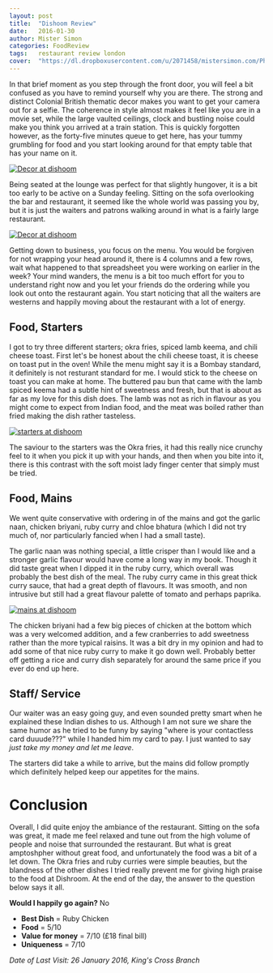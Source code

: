 ```yaml
---
layout: post
title:  "Dishoom Review"
date:   2016-01-30
author: Mister Simon
categories: FoodReview
tags:	restaurant review london
cover:  "https://dl.dropboxusercontent.com/u/2071458/mistersimon.com/Photos/Reviews/20160124_Dishoom_cover.jpg"
---
```


In that brief moment as you step through the front door, you will feel a bit confused as you have to remind yourself why you are there. The strong and distinct Colonial British thematic decor  makes you want to get your camera out for a selfie. The coherence in style almost makes it feel like you are in a movie set, while the large vaulted ceilings, clock and bustling noise could make you think you arrived at a train station. This is quickly forgotten however, as the forty-five minutes queue to get here, has your tummy grumbling for food and you start looking around for that empty table that has your name on it.

<a href="https://dl.dropboxusercontent.com/u/2071458/mistersimon.com/photos/reviews/20160124_dishoom_decor1.jpg" data-lightbox="decor" data-title="Decor at dishoom">
   <img src="https://dl.dropboxusercontent.com/u/2071458/mistersimon.com/photos/reviews/20160124_dishoom_decor1.jpg" title="Decor at dishoom">
</a>


Being seated at the lounge was perfect for that slightly hungover, it is a bit too early to be active on a Sunday feeling. Sitting on the sofa overlooking the bar and restaurant, it seemed like the whole world was passing you by, but it is just the waiters and patrons walking around in what is a fairly large restaurant. 

<a href="https://dl.dropboxusercontent.com/u/2071458/mistersimon.com/photos/reviews/20160124_dishoom_decor2.jpg" data-lightbox="decor" data-title="Decor at dishoom">
   <img src="https://dl.dropboxusercontent.com/u/2071458/mistersimon.com/photos/reviews/20160124_dishoom_decor2.jpg" title="Decor at dishoom">
</a>

Getting down to business, you focus on the menu. You would be forgiven for not wrapping your head around it, there is 4 columns and a few rows, wait what happened to that spreadsheet you were working on earlier in the week? Your mind wanders, the menu is a bit too much effort for you to understand right now and you let your friends do the ordering while you look out onto the restaurant again. You start noticing that all the waiters are westerns and happily moving about the restaurant with a lot of energy. 

## Food, Starters

I got to try three different starters; okra fries, spiced lamb keema, and chili cheese toast. First let's be honest about the chili cheese toast, it is cheese on toast put in the oven! While the menu might say it is a Bombay standard, it definitely is not resturant standard for me. I would stick to the cheese on toast you can make at home. The buttered pau bun that came with the lamb spiced keema had a subtle hint of sweetness and fresh, but that is about as far as my love for this dish does. The lamb was not as rich in flavour as you might come to expect from Indian food, and the meat was boiled rather than fried making the dish rather tasteless.

<a href="https://dl.dropboxusercontent.com/u/2071458/mistersimon.com/photos/reviews/20160124_dishoom_starters.jpg" data-lightbox="food" data-title="starters at dishoom">
   <img src="https://dl.dropboxusercontent.com/u/2071458/mistersimon.com/photos/reviews/20160124_dishoom_starters.jpg" title="starters at dishoom">
</a>

The saviour to the starters was the Okra fries, it had this really nice crunchy feel to it when you pick it up with your hands, and then when you bite into it, there is this contrast with the soft moist lady finger center that simply must be tried. 


## Food, Mains
We went quite conservative with ordering in of the mains and got the garlic naan, chicken briyani, ruby curry and chloe bhatura (which I did not try much of, nor particularly fancied when I had a small taste).

The garlic naan was nothing special, a little crisper than I would like and a stronger garlic flavour would have come a long way in my book. Though it did taste great when I dipped it in the ruby curry, which overall was probably the best dish of the meal. The ruby curry came in this great thick curry sauce, that had a great depth of flavours. It was smooth, and non intrusive but still had a great flavour palette of tomato and perhaps paprika.  


<a href="https://dl.dropboxusercontent.com/u/2071458/mistersimon.com/photos/reviews/20160124_dishoom_mains.jpg" data-lightbox="food" data-title="mains at dishoom">
   <img src="https://dl.dropboxusercontent.com/u/2071458/mistersimon.com/photos/reviews/20160124_dishoom_mains.jpg" title="mains at dishoom">
</a>

The chicken briyani had a few big pieces of chicken at the bottom which was a very welcomed addition, and a few cranberries to add sweetness rather than the more typical raisins. It was a bit dry in my opinion and had to add some of that nice ruby curry to make it go down well. Probably better off getting a rice and curry dish separately for around the same price if you ever do end up here. 

## Staff/ Service
Our waiter was an easy going guy, and even sounded pretty smart when he explained these Indian dishes to us. Although I am not sure we share the same humor as he tried to be funny by saying "where is your contactless card duuude???" while I handed him my card to pay. I just wanted to say _just take my money and let me leave_.

The starters did take a while to arrive, but the mains did follow promptly which definitely helped keep our appetites for the mains.

# Conclusion
Overall, I did quite enjoy the ambiance of the restaurant. Sitting on the sofa was great, it made me feel relaxed and tune out from the high volume of people and noise that surrounded the restaurant. But what is great amptoshpher without great food, and unfortunately the food was a bit of a let down. The Okra fries and ruby curries were simple beauties, but the blandness of the other dishes I tried really prevent me for giving high praise to the food at Dishroom. At the end of the day, the answer to the question below says it all. 

**Would I happily go again?** No

- **Best Dish** = Ruby Chicken
- **Food** = 5/10
- **Value for money** = 7/10 (£18 final bill)
- **Uniqueness** = 7/10
   
_Date of Last Visit: 26 January 2016, King's Cross Branch_